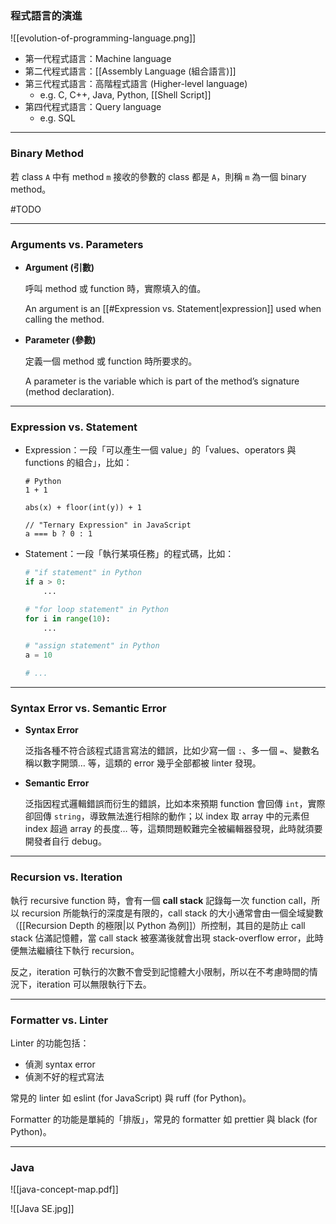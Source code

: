 ### 程式語言的演進

![[evolution-of-programming-language.png]]

- 第一代程式語言：Machine language
- 第二代程式語言：[[Assembly Language (組合語言)]]
- 第三代程式語言：高階程式語言 (Higher-level language)
    - e.g. C, C++, Java, Python, [[Shell Script]]
- 第四代程式語言：Query language
    - e.g. SQL

---

### Binary Method

若 class `A` 中有 method `m` 接收的參數的 class 都是 `A`，則稱 `m` 為一個 binary method。

#TODO

---

### Arguments vs. Parameters

- **Argument (引數)**

    呼叫 method 或 function 時，實際填入的值。

    An argument is an [[#Expression vs. Statement|expression]] used when calling the method.

- **Parameter (參數)**

    定義一個 method 或 function 時所要求的。

    A parameter is the variable which is part of the method’s signature (method declaration).

---

### Expression vs. Statement

- Expression：一段「可以產生一個 value」的「values、operators 與 functions 的組合」，比如：

    ```plaintext
    # Python
    1 + 1
    
    abs(x) + floor(int(y)) + 1
    
    // "Ternary Expression" in JavaScript
    a === b ? 0 : 1
    ```

- Statement：一段「執行某項任務」的程式碼，比如：

    ```Python
    # "if statement" in Python
    if a > 0:
        ...
    
    # "for loop statement" in Python
    for i in range(10):
        ...
    
    # "assign statement" in Python
    a = 10
    
    # ...
    ```

---

### Syntax Error vs. Semantic Error

- **Syntax Error**

    泛指各種不符合該程式語言寫法的錯誤，比如少寫一個 `:`、多一個 `=`、變數名稱以數字開頭… 等，這類的 error 幾乎全部都被 linter 發現。

- **Semantic Error**

    泛指因程式邏輯錯誤而衍生的錯誤，比如本來預期 function 會回傳 `int`，實際卻回傳 `string`，導致無法進行相除的動作；以 index 取 array 中的元素但 index 超過 array 的長度… 等，這類問題較難完全被編輯器發現，此時就須要開發者自行 debug。

---

### Recursion vs. Iteration

執行 recursive function 時，會有一個 **call stack** 記錄每一次 function call，所以 recursion 所能執行的深度是有限的，call stack 的大小通常會由一個全域變數（[[Recursion Depth 的極限|以 Python 為例]]）所控制，其目的是防止 call stack 佔滿記憶體，當 call stack 被塞滿後就會出現 stack-overflow error，此時便無法繼續往下執行 recursion。

反之，iteration 可執行的次數不會受到記憶體大小限制，所以在不考慮時間的情況下，iteration 可以無限執行下去。

---

### Formatter vs. Linter

Linter 的功能包括：

- 偵測 syntax error
- 偵測不好的程式寫法

常見的 linter 如 eslint (for JavaScript) 與 ruff (for Python)。

Formatter 的功能是單純的「排版」，常見的 formatter 如 prettier 與 black (for Python)。

---

### Java

![[java-concept-map.pdf]]

![[Java SE.jpg]]
